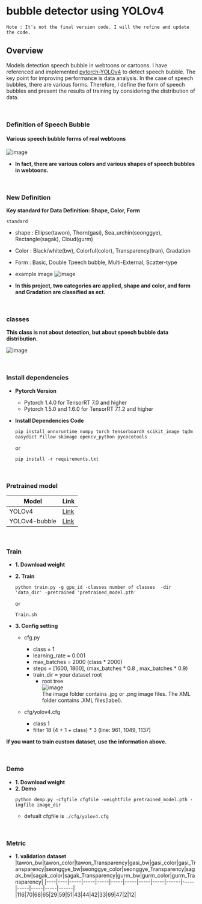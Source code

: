 # bubble detector using YOLOv4
~~~
Note : It's not the final version code. I will the refine and update the code.
~~~

## Overview 
Models detection speech bubble in webtoons or cartoons. I have referenced and implemented [pytorch-YOLOv4](https://github.com/Tianxiaomo/pytorch-YOLOv4) to detect speech bubble. The key point for improving performance is data analysis. In the case of speech bubbles, there are various forms. Therefore, I define the form of speech bubbles and present the results of training by considering the distribution of data.

<br>

### Definition of Speech Bubble

<!--
#### Original Trainning Data
|유미의 세포들|와라! 편의점|연애 혁명|랜덤채팅의 그녀|원피스|총수|총합|
|------------|-----------|--------|--------------|------|---|----|
|160|320|198|349|182|201|1410|

+ **The distribution is a figure collected by speech bubbles based on cuts.**


#### Performance Problem

![image](https://user-images.githubusercontent.com/61634628/105812024-d0837d00-5ff0-11eb-9977-1ac2805bee71.png)
+ **Most training data take the shape of ellipses.** 
<br><br>

-->

#### Various speech bubble forms of real webtoons
![image](https://user-images.githubusercontent.com/61634628/105813702-94055080-5ff3-11eb-92e5-ddfb921cb6a8.png)

+ **In fact, there are various colors and various shapes of speech bubbles in webtoons.**

<br>

### New Definition 
**Key standard for Data Definition: Shape, Color, Form** 

`standard`
+ shape : Ellipse(tawon), Thorn(gasi), Sea_urchin(seonggye), Rectangle(sagak), Cloud(gurm)
+ Color : Black/white(bw), Colorful(color), Transparency(tran), Gradation
+ Form : Basic, Double Tpeech bubble, Multi-External, Scatter-type
+ example image ![image](https://user-images.githubusercontent.com/61634628/106093155-1700e500-6173-11eb-9a5e-8828c45271c4.png)
 
+ **In this project, two categories are applied, shape and color, and form and Gradation are classified as ect.**
<br>


### classes
**This class is not about detection, but about speech bubble data distribution.** 
 

![image](https://user-images.githubusercontent.com/61634628/106093057-ee78eb00-6172-11eb-9783-4e2a2f380644.png)

 <!--
|tawon|gasi|seonggye|sagak|gurm|
|-----|----|--------|-----|----|
|tawon_bw<br>tawon_color<br>tawon_transparency|gasi_bw<br>gasi_color<br>gasi_transparency|seonggye_bw<br>seonggye_color<br>seonggye_transparency|sagak_bw<br>sagak_color<br>sagak_transparency|gurm_bw<br>gurm_color<br>gurm_transparency|
-->
<br>

### Install dependencies

+ **Pytorch Version** 
    + Pytorch 1.4.0 for TensorRT 7.0 and higher
    + Pytorch 1.5.0 and 1.6.0 for TensorRT 7.1.2 and higher

+ **Install Dependencies Code**
    ~~~
    pip install onnxruntime numpy torch tensorboardX scikit_image tqdm easydict Pillow skimage opencv_python pycocotools
    ~~~
    or
    ~~~
    pip install -r requirements.txt
    ~~~
<br>

### Pretrained model 

|**Model**|**Link**|
|---------|--------|
|YOLOv4|[Link](https://drive.google.com/open?id=1fcbR0bWzYfIEdLJPzOsn4R5mlvR6IQyA)|
|YOLOv4-bubble|[Link](https://drive.google.com/drive/u/2/folders/1hYGU8hPY1VH8P0DkKDnAfV4AOtRjKYhC)|
<br>

### Train 

+ **1. Download weight** 

+ **2. Train** 
    ~~~
    python train.py -g gpu_id -classes number of classes  -dir 'data_dir' -pretrained 'pretrained_model.pth'
    ~~~
    or
    ~~~
    Train.sh 
    ~~~
    
+ **3. Config setting**       
    + cfg.py
        + class = 1 
        + learning_rate = 0.001
        + max_batches = 2000 (class * 2000)
        + steps = [1600, 1800], (max_batches * 0.8 , max_batches * 0.9)
        + train_dir = your dataset root 
            + root tree <br> ![image](https://user-images.githubusercontent.com/61634628/106384599-16847a80-640f-11eb-94a4-ee8ab75649f1.png) <br> The image folder contains .jpg or .png image files. The XML folder contains .XML files(label).
              
    + cfg/yolov4.cfg
        + class 1
        + filter 18 (4 + 1 + class) * 3 (line: 961, 1049, 1137)

**If you want to train custom dataset, use the information above.**

<br>    

### Demo    
 
+ **1. Download weight**        
+ **2. Demo**
    ~~~
    python demp.py -cfgfile cfgfile -weightfile pretrained_model.pth -imgfile image_dir 
    ~~~
    + defualt cfgfile is `./cfg/yolov4.cfg`

<br>

### Metric

+ **1. validation dataset**
|tawon_bw|tawon_color|tawon_Transparency|gasi_bw|gasi_color|gasi_Transparency|seonggye_bw|seonggye_color|seonggye_Transparency|sagak_bw|sagak_color|sagak_Transparency|gurm_bw|gurm_color|gurm_Transparency|
|----|----|-----|-----|-----|-----|-----|-----|-----|------|-----|-----|-----|-----|------|
|116|70|68|65|29|59|51|43|44|42|33|69|47|2|12|
